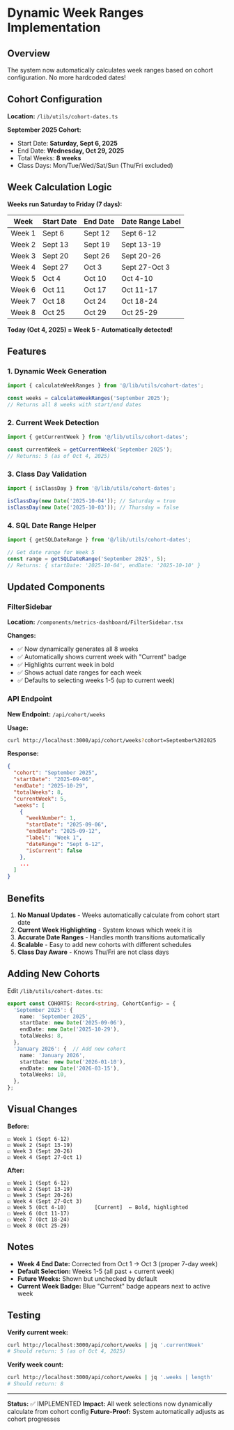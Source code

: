 # Dynamic Week Ranges Implementation

## Overview

The system now automatically calculates week ranges based on cohort configuration. No more hardcoded dates!

## Cohort Configuration

**Location:** `/lib/utils/cohort-dates.ts`

**September 2025 Cohort:**
- Start Date: **Saturday, Sept 6, 2025**
- End Date: **Wednesday, Oct 29, 2025**
- Total Weeks: **8 weeks**
- Class Days: Mon/Tue/Wed/Sat/Sun (Thu/Fri excluded)

## Week Calculation Logic

**Weeks run Saturday to Friday (7 days):**

| Week | Start Date | End Date | Date Range Label |
|------|-----------|----------|------------------|
| Week 1 | Sept 6 | Sept 12 | Sept 6-12 |
| Week 2 | Sept 13 | Sept 19 | Sept 13-19 |
| Week 3 | Sept 20 | Sept 26 | Sept 20-26 |
| Week 4 | Sept 27 | Oct 3 | Sept 27-Oct 3 |
| Week 5 | Oct 4 | Oct 10 | Oct 4-10 |
| Week 6 | Oct 11 | Oct 17 | Oct 11-17 |
| Week 7 | Oct 18 | Oct 24 | Oct 18-24 |
| Week 8 | Oct 25 | Oct 29 | Oct 25-29 |

**Today (Oct 4, 2025) = Week 5 - Automatically detected!**

## Features

### 1. Dynamic Week Generation
```typescript
import { calculateWeekRanges } from '@/lib/utils/cohort-dates';

const weeks = calculateWeekRanges('September 2025');
// Returns all 8 weeks with start/end dates
```

### 2. Current Week Detection
```typescript
import { getCurrentWeek } from '@/lib/utils/cohort-dates';

const currentWeek = getCurrentWeek('September 2025');
// Returns: 5 (as of Oct 4, 2025)
```

### 3. Class Day Validation
```typescript
import { isClassDay } from '@/lib/utils/cohort-dates';

isClassDay(new Date('2025-10-04')); // Saturday = true
isClassDay(new Date('2025-10-03')); // Thursday = false
```

### 4. SQL Date Range Helper
```typescript
import { getSQLDateRange } from '@/lib/utils/cohort-dates';

// Get date range for Week 5
const range = getSQLDateRange('September 2025', 5);
// Returns: { startDate: '2025-10-04', endDate: '2025-10-10' }
```

## Updated Components

### FilterSidebar
**Location:** `/components/metrics-dashboard/FilterSidebar.tsx`

**Changes:**
- ✅ Now dynamically generates all 8 weeks
- ✅ Automatically shows current week with "Current" badge
- ✅ Highlights current week in bold
- ✅ Shows actual date ranges for each week
- ✅ Defaults to selecting weeks 1-5 (up to current week)

### API Endpoint
**New Endpoint:** `/api/cohort/weeks`

**Usage:**
```bash
curl http://localhost:3000/api/cohort/weeks?cohort=September%202025
```

**Response:**
```json
{
  "cohort": "September 2025",
  "startDate": "2025-09-06",
  "endDate": "2025-10-29",
  "totalWeeks": 8,
  "currentWeek": 5,
  "weeks": [
    {
      "weekNumber": 1,
      "startDate": "2025-09-06",
      "endDate": "2025-09-12",
      "label": "Week 1",
      "dateRange": "Sept 6-12",
      "isCurrent": false
    },
    ...
  ]
}
```

## Benefits

1. **No Manual Updates** - Weeks automatically calculate from cohort start date
2. **Current Week Highlighting** - System knows which week it is
3. **Accurate Date Ranges** - Handles month transitions automatically
4. **Scalable** - Easy to add new cohorts with different schedules
5. **Class Day Aware** - Knows Thu/Fri are not class days

## Adding New Cohorts

Edit `/lib/utils/cohort-dates.ts`:

```typescript
export const COHORTS: Record<string, CohortConfig> = {
  'September 2025': {
    name: 'September 2025',
    startDate: new Date('2025-09-06'),
    endDate: new Date('2025-10-29'),
    totalWeeks: 8,
  },
  'January 2026': {  // Add new cohort
    name: 'January 2026',
    startDate: new Date('2026-01-10'),
    endDate: new Date('2026-03-15'),
    totalWeeks: 10,
  },
};
```

## Visual Changes

**Before:**
```
☑ Week 1 (Sept 6-12)
☑ Week 2 (Sept 13-19)
☑ Week 3 (Sept 20-26)
☑ Week 4 (Sept 27-Oct 1)
```

**After:**
```
☑ Week 1 (Sept 6-12)
☑ Week 2 (Sept 13-19)
☑ Week 3 (Sept 20-26)
☑ Week 4 (Sept 27-Oct 3)
☑ Week 5 (Oct 4-10)         [Current]  ← Bold, highlighted
☐ Week 6 (Oct 11-17)
☐ Week 7 (Oct 18-24)
☐ Week 8 (Oct 25-29)
```

## Notes

- **Week 4 End Date:** Corrected from Oct 1 → Oct 3 (proper 7-day week)
- **Default Selection:** Weeks 1-5 (all past + current week)
- **Future Weeks:** Shown but unchecked by default
- **Current Week Badge:** Blue "Current" badge appears next to active week

## Testing

**Verify current week:**
```bash
curl http://localhost:3000/api/cohort/weeks | jq '.currentWeek'
# Should return: 5 (as of Oct 4, 2025)
```

**Verify week count:**
```bash
curl http://localhost:3000/api/cohort/weeks | jq '.weeks | length'
# Should return: 8
```

---

**Status:** ✅ IMPLEMENTED
**Impact:** All week selections now dynamically calculate from cohort config
**Future-Proof:** System automatically adjusts as cohort progresses
